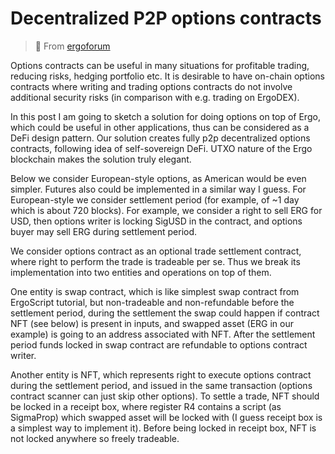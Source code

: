 #  Decentralized P2P options contracts

> 🔗 From [ergoforum](https://www.ergoforum.org/t/decentralized-p2p-options-contracts-on-ergo/3763)

Options contracts can be useful in many situations for profitable trading, reducing risks, hedging portfolio etc. It is desirable to have on-chain options contracts where writing and trading options contracts do not involve additional security risks (in comparison with e.g. trading on ErgoDEX).

In this post I am going to sketch a solution for doing options on top of Ergo, which could be useful in other applications, thus can be considered as a DeFi design pattern. Our solution creates fully p2p decentralized options contracts, following idea of self-sovereign DeFi. UTXO nature of the Ergo blockchain makes the solution truly elegant.

Below we consider European-style options, as American would be even simpler. Futures also could be implemented in a similar way I guess. For European-style we consider settlement period (for example, of ~1 day which is about 720 blocks). For example, we consider a right to sell ERG for USD, then options writer is locking SigUSD in the contract, and options buyer may sell ERG during settlement period.

We consider options contract as an optional trade settlement contract, where right to perform the trade is tradeable per se. Thus we break its implementation into two entities and operations on top of them.

One entity is swap contract, which is like simplest swap contract from ErgoScript tutorial, but non-tradeable and non-refundable before the settlement period, during the settlement the swap could happen if contract NFT (see below) is present in inputs, and swapped asset (ERG in our example) is going to an address associated with NFT. After the settlement period funds locked in swap contract are refundable to options contract writer.

Another entity is NFT, which represents right to execute options contract during the settlement period, and issued in the same transaction (options contract scanner can just skip other options). To settle a trade, NFT should be locked in a receipt box, where register R4 contains a script (as SigmaProp) which swapped asset will be locked with (I guess receipt box is a simplest way to implement it). Before being locked in receipt box, NFT is not locked anywhere so freely tradeable.